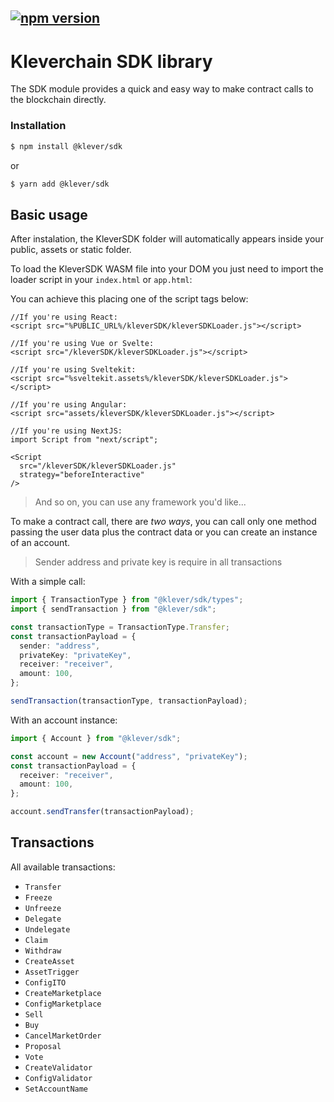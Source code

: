 ## [![npm version](https://badge.fury.io/js/@klever%2Fsdk.svg)](https://badge.fury.io/js/@klever%2Fsdk)

# Kleverchain SDK library

The SDK module provides a quick and easy way to make contract calls to the blockchain directly.

### Installation

```bash
$ npm install @klever/sdk
```

or

```bash
$ yarn add @klever/sdk
```

## Basic usage

After instalation, the KleverSDK folder will automatically appears inside your public, assets or static folder.

To load the KleverSDK WASM file into your DOM you just need to import the loader script in your `index.html` or `app.html`:


You can achieve this placing one of the script tags below:

```tsx
//If you're using React:
<script src="%PUBLIC_URL%/kleverSDK/kleverSDKLoader.js"></script>
```

```tsx
//If you're using Vue or Svelte:
<script src="/kleverSDK/kleverSDKLoader.js"></script>
```

```tsx
//If you're using Sveltekit:
<script src="%sveltekit.assets%/kleverSDK/kleverSDKLoader.js"></script>
```

```tsx
//If you're using Angular:
<script src="assets/kleverSDK/kleverSDKLoader.js"></script>
```

```tsx
//If you're using NextJS:
import Script from "next/script";

<Script
  src="/kleverSDK/kleverSDKLoader.js"
  strategy="beforeInteractive"
/>
```
>And so on, you can use any framework you'd like...

To make a contract call, there are _two ways_, you can call only one method passing the user data plus the contract data or you can create an instance of an account.

> Sender address and private key is require in all transactions

With a simple call:

```ts
import { TransactionType } from "@klever/sdk/types";
import { sendTransaction } from "@klever/sdk";

const transactionType = TransactionType.Transfer;
const transactionPayload = {
  sender: "address",
  privateKey: "privateKey",
  receiver: "receiver",
  amount: 100,
};

sendTransaction(transactionType, transactionPayload);
```

With an account instance:

```ts
import { Account } from "@klever/sdk";

const account = new Account("address", "privateKey");
const transactionPayload = {
  receiver: "receiver",
  amount: 100,
};

account.sendTransfer(transactionPayload);
```

## Transactions

All available transactions:

- `Transfer`
- `Freeze`
- `Unfreeze`
- `Delegate`
- `Undelegate`
- `Claim`
- `Withdraw`
- `CreateAsset`
- `AssetTrigger`
- `ConfigITO`
- `CreateMarketplace`
- `ConfigMarketplace`
- `Sell`
- `Buy`
- `CancelMarketOrder`
- `Proposal`
- `Vote`
- `CreateValidator`
- `ConfigValidator`
- `SetAccountName`
